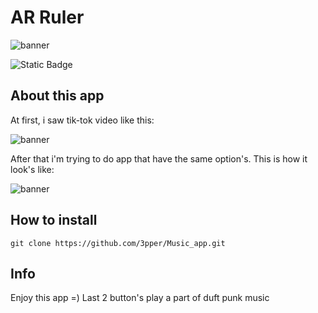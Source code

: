 # AR Ruler

![banner](https://github.com/3pper/Music_app/blob/main/Assets/Music_App.png?raw=true)

![Static Badge](https://img.shields.io/badge/Music%20App-8A2BE2?style=plastic&logo=github&labelColor=hex)

## About this app

At first, i saw tik-tok video like this:

![banner](https://github.com/3pper/Music_app/blob/main/Assets/ezgif.com-video-to-gif.gif?raw=true)

After that i'm trying to do app that have the same option's. This is how it look's like:

![banner](https://github.com/3pper/Music_app/blob/main/Assets/IMG_1918.PNG?raw=true)

## How to install 

```
git clone https://github.com/3pper/Music_app.git
```
## Info 

Enjoy this app =)
Last 2 button's play a part of duft punk music
